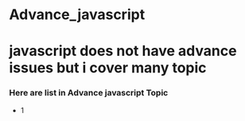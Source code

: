 # Advance_javascript
# javascript does not have advance issues but i cover many topic
### Here are list in Advance javascript Topic
- 1
